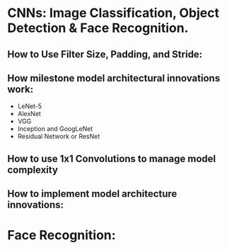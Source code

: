 # CNNs: Image Classification, Object Detection & Face Recognition.

## How to Use Filter Size, Padding, and Stride:

## How milestone model architectural innovations work:
* LeNet-5
* AlexNet
* VGG
* Inception and GoogLeNet
* Residual Network or ResNet

## How to use 1x1 Convolutions to manage model complexity

## How to implement model architecture innovations:

# Face Recognition:

